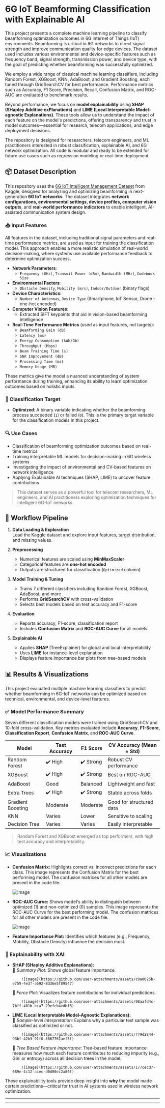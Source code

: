# 6G IoT Beamforming Classification with Explainable AI

This project presents a complete machine learning pipeline to classify beamforming optimization outcomes in 6G Internet of Things (IoT) environments. Beamforming is critical in 6G networks to direct signal strength and improve communication quality for edge devices. The dataset used includes various environmental and device-specific features such as frequency band, signal strength, transmission power, and device type, with the goal of predicting whether beamforming was successfully optimized.

We employ a wide range of classical machine learning classifiers, including Random Forest, XGBoost, KNN, AdaBoost, and Gradient Boosting, each tuned through GridSearchCV for best performance. Performance metrics such as Accuracy, F1 Score, Precision, Recall, Confusion Matrix, and ROC-AUC are evaluated to benchmark results.

Beyond performance, we focus on **model explainability** using **SHAP (SHapley Additive exPlanations)** and **LIME (Local Interpretable Model-agnostic Explanations)**. These tools allow us to understand the impact of each feature on the model's predictions, offering transparency and trust in model outcomes—essential for research, telecom applications, and edge deployment decisions.

The repository is designed for researchers, telecom engineers, and ML practitioners interested in robust classification, explainable AI, and 6G network optimization. All code is modular and ready to be extended for future use cases such as regression modeling or real-time deployment.

## 📦 Dataset Description

This repository uses the [6G IoT Intelligent Management Dataset](https://www.kaggle.com/datasets/ziya07/6g-iot-intelligent-management-dataset) from Kaggle, designed for analyzing and optimizing beamforming in next-generation **6G IoT networks**. The dataset integrates **network configurations, environmental settings, device profiles, computer vision outputs**, and **real-world performance indicators** to enable intelligent, AI-assisted communication system design.

### 📥 Input Features

All features in the dataset, including traditional signal parameters and real-time performance metrics, are used as input for training the classification model. This approach enables a more realistic simulation of real-world decision-making, where systems use available performance feedback to determine optimization success.

- **Network Parameters**:
  - `Frequency (GHz)`, `Transmit Power (dBm)`, `Bandwidth (MHz)`, `Codebook Size`
- **Environmental Factors**:
  - `Obstacle Density`, `Mobility (m/s)`, `Indoor/Outdoor` (binary flags)
- **Device Characteristics**:
  - `Number of Antennas`, `Device Type` (Smartphone, IoT Sensor, Drone - one-hot encoded)
- **Computer Vision Features**:
  - Extracted SIFT keypoints that aid in vision-based beamforming intelligence
- **Real-Time Performance Metrics** (used as input features, not targets):
  - `Beamforming Gain (dB)`
  - `Latency (ms)`
  - `Energy Consumption (kWh/Gb)`
  - `Throughput (Mbps)`
  - `Beam Training Time (s)`
  - `SNR Improvement (dB)`
  - `Processing Time (ms)`
  - `Memory Usage (MB)`

These metrics give the model a nuanced understanding of system performance during training, enhancing its ability to learn optimization outcomes based on holistic inputs.

### 🎯 Classification Target

- **Optimized**: A binary variable indicating whether the beamforming process succeeded (`1`) or failed (`0`). This is the primary target variable for the classification models in this project.

### 🔍 Use Cases

- Classification of beamforming optimization outcomes based on real-time metrics
- Training interpretable ML models for decision-making in 6G wireless systems
- Investigating the impact of environmental and CV-based features on network intelligence
- Applying Explainable AI techniques (SHAP, LIME) to uncover feature contributions

> This dataset serves as a powerful tool for telecom researchers, ML engineers, and AI practitioners exploring optimization techniques for intelligent 6G-IoT networks.


## 🔄 Workflow Pipeline

1. **Data Loading & Exploration**  
   Load the Kaggle dataset and explore input features, target distribution, and missing values.

2. **Preprocessing**  
   - Numerical features are scaled using **MinMaxScaler**  
   - Categorical features are **one-hot encoded**  
   - Outputs are structured for classification (`Optimized` column)

3. **Model Training & Tuning**  
   - Trains 7 different classifiers including Random Forest, XGBoost, AdaBoost, and more  
   - Performs **GridSearchCV** with cross-validation  
   - Selects best models based on test accuracy and F1-score

4. **Evaluation**  
   - Reports accuracy, F1-score, classification report  
   - Includes **Confusion Matrix** and **ROC-AUC Curve** for all models

5. **Explainable AI**  
   - Applies **SHAP** (TreeExplainer) for global and local interpretability  
   - Uses **LIME** for instance-level explanation  
   - Displays feature importance bar plots from tree-based models

## 📊 Results & Visualizations

This project evaluated multiple machine learning classifiers to predict whether beamforming in 6G-IoT networks can be optimized based on technical, environmental, and device-level features.

### ✅ Model Performance Summary

Seven different classification models were trained using GridSearchCV and 10-fold cross-validation. Key metrics evaluated include **Accuracy**, **F1-Score**, **Classification Report**, **Confusion Matrix**, and **ROC-AUC Curve**.

| Model             | Test Accuracy | F1 Score | CV Accuracy (Mean ± Std) |
|------------------|---------------|----------|---------------------------|
| Random Forest     | ✔️ High       | ✔️ Strong| Robust CV performance     |
| XGBoost           | ✔️ High       | ✔️ Strong| Best on ROC-AUC           |
| AdaBoost          | Good          | Balanced | Lightweight and fast      |
| Extra Trees       | ✔️ High       | ✔️ Strong| Stable across folds       |
| Gradient Boosting | Moderate      | Moderate | Good for structured data  |
| KNN               | Varies        | Lower    | Sensitive to scaling      |
| Decision Tree     | Varies        | Varies   | Easily interpretable       |

> Random Forest and XGBoost emerged as top performers, with high test accuracy and interpretability.

### 📈 Visualizations

- **Confusion Matrix:** Highlights correct vs. incorrect predictions for each class. This image represents the Confusion Matrix for the best performing model. The confusion matrices for all other models are present in the code file. 
  

  ![image](https://github.com/user-attachments/assets/d4c860d4-09cf-4402-80b0-f17ee32b4463)


  
- **ROC-AUC Curve:** Shows model's ability to distinguish between optimized (1) and non-optimized (0) samples. This image represents the ROC-AUC Curve for the best performing model. The confusion matrices for all other models are present in the code       file.
  
  ![image](https://github.com/user-attachments/assets/6881ed36-70ce-44e6-a442-7622af86b9f2)


  
- **Feature Importance Plot:** Identifies which features (e.g., Frequency, Mobility, Obstacle Density) influence the decision most.

### 🧠 Explainability with XAI

- **SHAP (SHapley Additive Explanations):**  
   🔹 *Summary Plot:* Shows global feature importance.

          ![image](https://github.com/user-attachments/assets/c9a0025b-e759-4e3f-a692-8d36e5f89547)


   🔹 *Force Plot:* Visualizes feature contributions for individual predictions.
 
          ![image](https://github.com/user-attachments/assets/98aafd4c-7bff-401b-bca7-29efcb4edbf5)

    
- **LIME (Local Interpretable Model-Agnostic Explanations):**  
   🔸 *Sample-level Interpretation:* Explains why a particular test sample was classified as optimized or not.
 
          ![image](https://github.com/user-attachments/assets/779d2844-93bf-42b3-91f0-f667761aef3f)

    
   🔸 *Tree Based Feature Importance:* Tree-based feature importance measures how much each feature contributes to reducing impurity (e.g., Gini or entropy) across all decision trees in the model.

          ![image](https://github.com/user-attachments/assets/177cecd7-689e-4c12-acec-d0d86ec2a86f)


These explainability tools provide deep insight into **why** the model made certain predictions—critical for trust in AI systems used in wireless network optimization.

---

---
